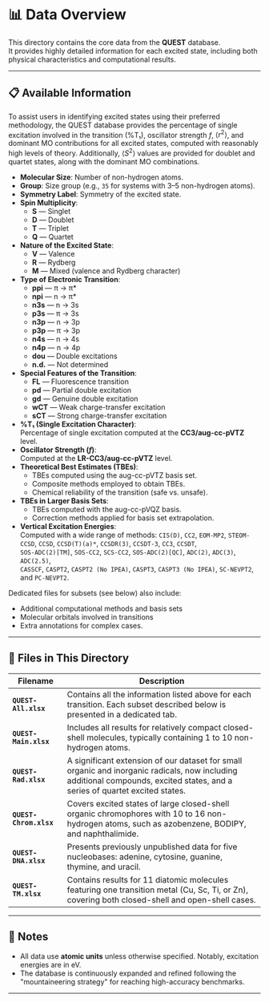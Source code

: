 # 📊 Data Overview

This directory contains the core data from the **QUEST** database.  
It provides highly detailed information for each excited state, including both physical characteristics and computational results.

---

## 📋 Available Information

To assist users in identifying excited states using their preferred methodology, the QUEST database provides the percentage of single excitation involved in the transition (%T₁), oscillator strength $f$, $\langle r^2 \rangle$, and dominant MO contributions for all excited states, computed with reasonably high levels of theory. Additionally, $\langle S^2 \rangle$ values are provided for doublet and quartet states, along with the dominant MO combinations.

- **Molecular Size**: Number of non-hydrogen atoms.
- **Group**: Size group (e.g., `35` for systems with 3–5 non-hydrogen atoms).
- **Symmetry Label**: Symmetry of the excited state.
- **Spin Multiplicity**:
  - **S** — Singlet
  - **D** — Doublet
  - **T** — Triplet
  - **Q** — Quartet
- **Nature of the Excited State**:
  - **V** — Valence
  - **R** — Rydberg
  - **M** — Mixed (valence and Rydberg character)
- **Type of Electronic Transition**:
  - **ppi** — π → π\*  
  - **npi** — n → π\*  
  - **n3s** — n → 3s  
  - **p3s** — π → 3s  
  - **n3p** — n → 3p  
  - **p3p** — π → 3p  
  - **n4s** — n → 4s  
  - **n4p** — n → 4p  
  - **dou** — Double excitations  
  - **n.d.** — Not determined
- **Special Features of the Transition**:
  - **FL** — Fluorescence transition
  - **pd** — Partial double excitation
  - **gd** — Genuine double excitation
  - **wCT** — Weak charge-transfer excitation
  - **sCT** — Strong charge-transfer excitation
- **%T₁ (Single Excitation Character)**:  
  Percentage of single excitation computed at the **CC3/aug-cc-pVTZ** level.
- **Oscillator Strength (_f_)**:  
  Computed at the **LR-CC3/aug-cc-pVTZ** level.
- **Theoretical Best Estimates (TBEs)**:
  - TBEs computed using the aug-cc-pVTZ basis set.
  - Composite methods employed to obtain TBEs.
  - Chemical reliability of the transition (safe vs. unsafe).
- **TBEs in Larger Basis Sets**:
  - TBEs computed with the aug-cc-pVQZ basis.
  - Correction methods applied for basis set extrapolation.
- **Vertical Excitation Energies**:  
  Computed with a wide range of methods: 
  `CIS(D)`, `CC2`, `EOM-MP2`, `STEOM-CCSD`, `CCSD`, `CCSD(T)(a)*`, `CCSDR(3)`, `CCSDT-3`, `CC3`, `CCSDT`,  
  `SOS-ADC(2)[TM]`, `SOS-CC2`, `SCS-CC2`, `SOS-ADC(2)[QC]`, `ADC(2)`, `ADC(3)`, `ADC(2.5)`,  
  `CASSCF`, `CASPT2`, `CASPT2 (No IPEA)`, `CASPT3`, `CASPT3 (No IPEA)`, `SC-NEVPT2`, and `PC-NEVPT2`.

Dedicated files for subsets (see below) also include:
- Additional computational methods and basis sets
- Molecular orbitals involved in transitions
- Extra annotations for complex cases.

---

## 📂 Files in This Directory

| Filename              | Description |
|-----------------------|-------------|
| **`QUEST-All.xlsx`**   | Contains all the information listed above for each transition. Each subset described below is presented in a dedicated tab. |
| **`QUEST-Main.xlsx`**  | Includes all results for relatively compact closed-shell molecules, typically containing 1 to 10 non-hydrogen atoms. |
| **`QUEST-Rad.xlsx`**   | A significant extension of our dataset for small organic and inorganic radicals, now including additional compounds, excited states, and a series of quartet excited states. |
| **`QUEST-Chrom.xlsx`** | Covers excited states of large closed-shell organic chromophores with 10 to 16 non-hydrogen atoms, such as azobenzene, BODIPY, and naphthalimide. |
| **`QUEST-DNA.xlsx`**   | Presents previously unpublished data for five nucleobases: adenine, cytosine, guanine, thymine, and uracil. |
| **`QUEST-TM.xlsx`**    | Contains results for 11 diatomic molecules featuring one transition metal (Cu, Sc, Ti, or Zn), covering both closed-shell and open-shell cases. |

---

## 🧠 Notes

- All data use **atomic units** unless otherwise specified. Notably, excitation energies are in eV.
- The database is continuously expanded and refined following the "mountaineering strategy" for reaching high-accuracy benchmarks.

---
